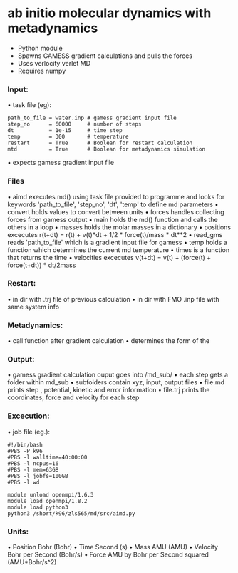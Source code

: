 # ab initio molecular dynamics with metadynamics

- Python module
- Spawns GAMESS gradient calculations and pulls the forces
- Uses verlocity verlet MD
- Requires numpy


### Input:

• task file (eg):

    path_to_file = water.inp # gamess gradient input file 
    step_no      = 60000     # number of steps
    dt           = 1e-15     # time step
    temp         = 300       # temperature
    restart      = True      # Boolean for restart calculation
    mtd          = True      # Boolean for metadynamics simulation
        
• expects gamess gradient input file


### Files

• aimd executes md() using task file provided to programme and looks for 
    keywords 'path_to_file', 'step_no', 'dt', 'temp' to define md parameters
• convert holds values to convert between units
• forces handles collecting forces from gamess output
• main holds the md() function and calls the others in a loop
• masses holds the molar masses in a dictionary
• positions excecutes r(t+dt) = r(t) + v(t)*dt + 1/2 * force(t)/mass * dt**2
• read_gms reads 'path_to_file' which is a gradient input file for gamess
• temp holds a function which determines the current md temperature
• times is a function that returns the time
• velocities excecutes v(t+dt) = v(t) + (force(t) + force(t+dt)) * dt/2mass 


### Restart:

• in dir with .trj file of previous calculation
• in dir with FMO .inp file with same system info


### Metadynamics:

• call function after gradient calculation
• determines the form of the


### Output:

• gamess gradient calculation ouput goes into /md_sub/ 
• each step gets a folder within md_sub
• subfolders contain xyz, input, output files
• file.md prints step , potential, kinetic and error information
• file.trj prints the coordinates, force and velocity for each step


### Excecution:

• job file (eg.):

    #!/bin/bash
    #PBS -P k96
    #PBS -l walltime=40:00:00
    #PBS -l ncpus=16
    #PBS -l mem=63GB
    #PBS -l jobfs=100GB
    #PBS -l wd

    module unload openmpi/1.6.3
    module load openmpi/1.8.2
    module load python3
    python3 /short/k96/zls565/md/src/aimd.py


### Units:

• Position    Bohr                           (Bohr)
• Time        Second                         (s)
• Mass        AMU                            (AMU)
• Velocity    Bohr per Second                (Bohr/s)
• Force       AMU by Bohr per Second squared (AMU*Bohr/s^2)


